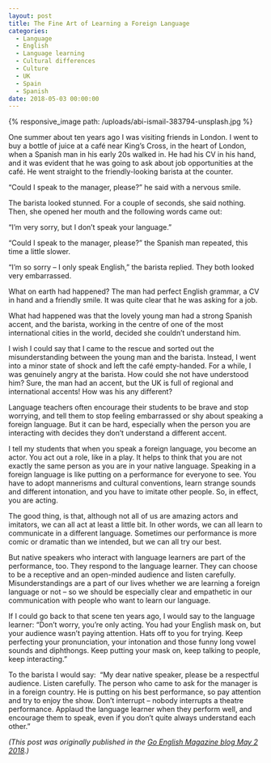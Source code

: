 ```yaml
---
layout: post
title: The Fine Art of Learning a Foreign Language
categories:
  - Language
  - English
  - Language learning
  - Cultural differences
  - Culture
  - UK
  - Spain
  - Spanish
date: 2018-05-03 00:00:00
---
```


{% responsive_image path: /uploads/abi-ismail-383794-unsplash.jpg %}

One summer about ten years ago I was visiting friends in London. I went to buy a bottle of juice at a caf&eacute; near King’s Cross, in the heart of London, when a Spanish man in his early 20s walked in. He had his CV in his hand, and it was evident that he was going to ask about job opportunities at the caf&eacute;. He went straight to the friendly-looking barista at the counter.

“Could I speak to the manager, please?” he said with a nervous smile.

The barista looked stunned. For a couple of seconds, she said nothing. Then, she opened her mouth and the following words came out:

“I’m very sorry, but I don’t speak your language.”

“Could I speak to the manager, please?” the Spanish man repeated, this time a little slower.

“I’m so sorry – I only speak English,” the barista replied. They both looked very embarrassed.

What on earth had happened? The man had perfect English grammar, a CV in hand and a friendly smile. It was quite clear that he was asking for a job.

What had happened was that the lovely young man had a strong Spanish accent, and the barista, working in the centre of one of the most international cities in the world, decided she couldn’t understand him.

I wish I could say that I came to the rescue and sorted out the misunderstanding between the young man and the barista. Instead, I went into a minor state of shock and left the caf&eacute; empty-handed. For a while, I was genuinely angry at the barista. How could she not have understood him? Sure, the man had an accent, but the UK is full of regional and international accents! How was his any different?

Language teachers often encourage their students to be brave and stop worrying, and tell them to stop feeling embarrassed or shy about speaking a foreign language. But it can be hard, especially when the person you are interacting with decides they don’t understand a different accent.

I tell my students that when you speak a foreign language, you become an actor. You act out a role, like in a play. It helps to think that you are not exactly the same person as you are in your native language. Speaking in a foreign language is like putting on a performance for everyone to see. You have to adopt mannerisms and cultural conventions, learn strange sounds and different intonation, and you have to imitate other people. So, in effect, you are acting.

The good thing, is that, although not all of us are amazing actors and imitators, we can all act at least a little bit. In other words, we can all learn to communicate in a different language. Sometimes our performance is more comic or dramatic than we intended, but we can all try our best.

But native speakers who interact with language learners are part of the performance, too. They respond to the language learner. They can choose to be a receptive and an open-minded audience and listen carefully. Misunderstandings are a part of our lives whether we are learning a foreign language or not – so we should be especially clear and empathetic in our communication with people who want to learn our language.

If I could go back to that scene ten years ago, I would say to the language learner: “Don’t worry, you’re only acting. You had your English mask on, but your audience wasn’t paying attention. Hats off to you for trying. Keep perfecting your pronunciation, your intonation and those funny long vowel sounds and diphthongs. Keep putting your mask on, keep talking to people, keep interacting.”

To the barista I would say: &nbsp;“My dear native speaker, please be a respectful audience. Listen carefully. The person who came to ask for the manager is in a foreign country. He is putting on his best performance, so pay attention and try to enjoy the show. Don’t interrupt – nobody interrupts a theatre performance. Applaud the language learner when they perform well, and encourage them to speak, even if you don’t quite always understand each other.”

*(This post was originally published in the [Go English Magazine blog May 2 2018](http://goenglishmagazine.es/the-fine-art-of-using-a-foreign-language/).)&nbsp;*